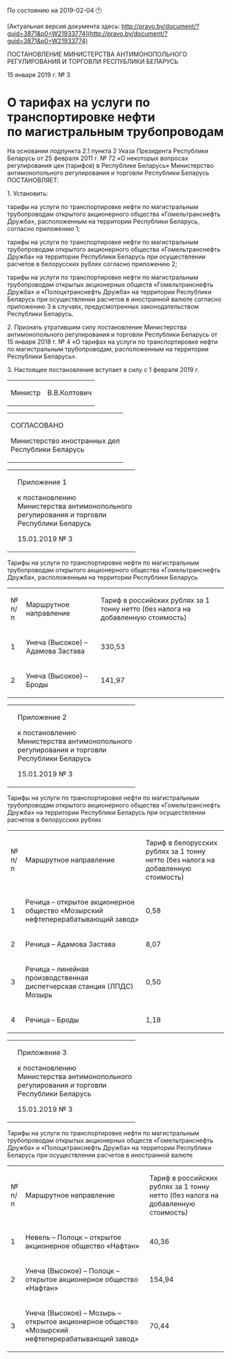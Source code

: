 По состоянию на 2019-02-04 &#x1F550;

[Актуальная версия документа здесь: http://pravo.by/document/?guid=3871&p0=W21933774](http://pravo.by/document/?guid=3871&p0=W21933774)

<p>ПОСТАНОВЛЕНИЕ МИНИСТЕРСТВА АНТИМОНОПОЛЬНОГО РЕГУЛИРОВАНИЯ И ТОРГОВЛИ РЕСПУБЛИКИ БЕЛАРУСЬ</p>
<p>15 января 2019 г. № 3</p>
<h1>О тарифах на услуги по транспортировке нефти по магистральным трубопроводам</h1>
<p>На основании подпункта 2.1 пункта 2 Указа Президента Республики Беларусь от 25 февраля 2011 г. № 72 «О некоторых вопросах регулирования цен (тарифов) в Республике Беларусь» Министерство антимонопольного регулирования и торговли Республики Беларусь ПОСТАНОВЛЯЕТ:</p>
<p>1. Установить:</p>
<p>тарифы на услуги по транспортировке нефти по магистральным трубопроводам открытого акционерного общества «Гомельтранснефть Дружба», расположенным на территории Республики Беларусь, согласно приложению 1;</p>
<p>тарифы на услуги по транспортировке нефти по магистральным трубопроводам открытого акционерного общества «Гомельтранснефть Дружба» на территории Республики Беларусь при осуществлении расчетов в белорусских рублях согласно приложению 2;</p>
<p>тарифы на услуги по транспортировке нефти по магистральным трубопроводам открытых акционерных обществ «Гомельтранснефть Дружба» и «Полоцктранснефть Дружба» на территории Республики Беларусь при осуществлении расчетов в иностранной валюте согласно приложению 3 в случаях, предусмотренных законодательством Республики Беларусь.</p>
<p>2. Признать утратившим силу постановление Министерства антимонопольного регулирования и торговли Республики Беларусь от 15 января 2018 г. № 4 «О тарифах на услуги по транспортировке нефти по магистральным трубопроводам, расположенным на территории Республики Беларусь».</p>
<p>3. Настоящее постановление вступает в силу с 1 февраля 2019 г.</p>
<p></p>
<table><tr>
<td><p>Министр</p></td>
<td><p>В.В.Колтович</p></td>
</tr></table>
<p></p>
<table><tr><td>
<p>СОГЛАСОВАНО</p>
<p>Министерство иностранных дел<br>Республики Беларусь</p>
</td></tr></table>
<p></p>
<table><tr>
<td><p></p></td>
<td>
<p>Приложение 1</p>
<p>к постановлению<br>Министерства антимонопольного<br>регулирования и торговли<br>Республики Беларусь</p>
<p>15.01.2019 № 3</p>
</td>
</tr></table>
<p>Тарифы на услуги по транспортировке нефти по магистральным трубопроводам открытого акционерного общества «Гомельтранснефть Дружба», расположенным на территории Республики Беларусь</p>
<table>
<tr>
<td><p>№<br>п/п</p></td>
<td><p>Маршрутное направление</p></td>
<td><p>Тариф в российских рублях за 1 тонну нетто (без налога на добавленную стоимость)</p></td>
</tr>
<tr>
<td><p>1</p></td>
<td><p>Унеча (Высокое) – Адамова Застава</p></td>
<td><p>330,53</p></td>
</tr>
<tr>
<td><p>2</p></td>
<td><p>Унеча (Высокое) – Броды</p></td>
<td><p>141,97</p></td>
</tr>
</table>
<p></p>
<table><tr>
<td><p></p></td>
<td>
<p>Приложение 2</p>
<p>к постановлению<br>Министерства антимонопольного<br>регулирования и торговли<br>Республики Беларусь</p>
<p>15.01.2019 № 3</p>
</td>
</tr></table>
<p>Тарифы на услуги по транспортировке нефти по магистральным трубопроводам открытого акционерного общества «Гомельтранснефть Дружба» на территории Республики Беларусь при осуществлении расчетов в белорусских рублях</p>
<table>
<tr>
<td><p>№<br>п/п</p></td>
<td><p>Маршрутное направление</p></td>
<td><p>Тариф в белорусских рублях за 1 тонну нетто (без налога на добавленную стоимость)</p></td>
</tr>
<tr>
<td><p>1</p></td>
<td><p>Речица – открытое акционерное общество «Мозырский нефтеперерабатывающий завод»</p></td>
<td><p>0,58</p></td>
</tr>
<tr>
<td><p>2</p></td>
<td><p>Речица – Адамова Застава</p></td>
<td><p>8,07</p></td>
</tr>
<tr>
<td><p>3</p></td>
<td><p>Речица – линейная производственная диспетчерская станция (ЛПДС) Мозырь</p></td>
<td><p>0,50</p></td>
</tr>
<tr>
<td><p>4</p></td>
<td><p>Речица – Броды</p></td>
<td><p>1,18</p></td>
</tr>
</table>
<p></p>
<table><tr>
<td><p></p></td>
<td>
<p>Приложение 3</p>
<p>к постановлению<br>Министерства антимонопольного<br>регулирования и торговли<br>Республики Беларусь</p>
<p>15.01.2019 № 3</p>
</td>
</tr></table>
<p>Тарифы на услуги по транспортировке нефти по магистральным трубопроводам открытых акционерных обществ «Гомельтранснефть Дружба» и «Полоцктранснефть Дружба» на территории Республики Беларусь при осуществлении расчетов в иностранной валюте</p>
<table>
<tr>
<td><p>№<br>п/п</p></td>
<td><p>Маршрутное направление</p></td>
<td><p>Тариф в российских рублях за 1 тонну нетто (без налога на добавленную стоимость)</p></td>
</tr>
<tr>
<td><p>1</p></td>
<td><p>Невель – Полоцк – открытое акционерное общество «Нафтан»</p></td>
<td><p>40,36</p></td>
</tr>
<tr>
<td><p>2</p></td>
<td><p>Унеча (Высокое) – Полоцк – открытое акционерное общество «Нафтан»</p></td>
<td><p>154,94</p></td>
</tr>
<tr>
<td><p>3</p></td>
<td><p>Унеча (Высокое) – Мозырь – открытое акционерное общество «Мозырский нефтеперерабатывающий завод»</p></td>
<td><p>70,44</p></td>
</tr>
</table>
<p></p>